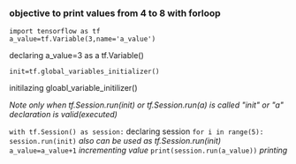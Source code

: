 ### objective to print values from 4 to 8 with forloop

```
import tensorflow as tf 
a_value=tf.Variable(3,name='a_value')
```
declaring a_value=3 as a tf.Variable()

```
init=tf.global_variables_initializer()
```
initilazing gloabl_variable_initilizer()


*Note only when tf.Session.run(init) or tf.Session.run(a) is called "init" or "a"  declaration is valid(executed)*

`with tf.Session() as session:`
declaring session
    `for i in range(5):`
        `session.run(init)`
        *also can be used as  tf.Session.run(init)*
        `a_value=a_value+1`
        *incrementing value*
        `print(session.run(a_value))`
        *printing*
